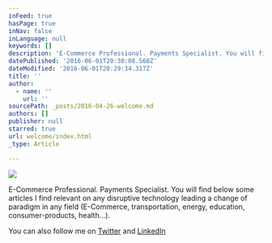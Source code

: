```yaml
---
inFeed: true
hasPage: true
inNav: false
inLanguage: null
keywords: []
description: 'E-Commerce Professional. Payments Specialist. You will find below some articles I find relevant on any disruptive technology leading a change of paradigm in any field (E-Commerce, transportation, energy, education, consumer-products, health...).'
datePublished: '2016-06-01T20:30:08.568Z'
dateModified: '2016-06-01T20:29:34.317Z'
title: ''
author:
  - name: ''
    url: ''
sourcePath: _posts/2016-04-26-welcome.md
authors: []
publisher: null
starred: true
url: welcome/index.html
_type: Article

---
```

![](https://the-grid-user-content.s3-us-west-2.amazonaws.com/475ba8b6-7503-412b-bcdf-0a258e74140d.jpg)

E-Commerce Professional. Payments Specialist. You will find below some articles I find relevant on any disruptive technology leading a change of paradigm in any field (E-Commerce, transportation, energy, education, consumer-products, health...).

You can also follow me on [Twitter][0] and [LinkedIn][1]

[0]: https://twitter.com/juliendemare
[1]: https://www.linkedin.com/in/juliendemare